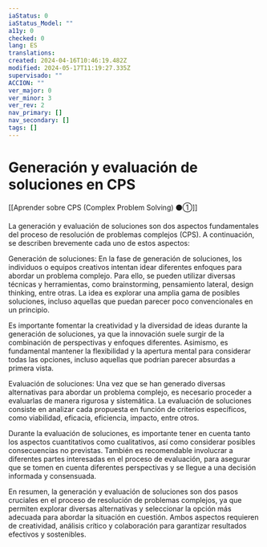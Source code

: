 ```yaml
---
iaStatus: 0
iaStatus_Model: ""
a11y: 0
checked: 0
lang: ES
translations: 
created: 2024-04-16T10:46:19.482Z
modified: 2024-05-17T11:19:27.335Z
supervisado: ""
ACCION: ""
ver_major: 0
ver_minor: 3
ver_rev: 2
nav_primary: []
nav_secondary: []
tags: []
---
```

# Generación y evaluación de soluciones en CPS

[[Aprender sobre CPS (Complex Problem Solving) ⚫①]]

La generación y evaluación de soluciones son dos aspectos fundamentales del proceso de resolución de problemas complejos (CPS). A continuación, se describen brevemente cada uno de estos aspectos:

Generación de soluciones: En la fase de generación de soluciones, los individuos o equipos creativos intentan idear diferentes enfoques para abordar un problema complejo. Para ello, se pueden utilizar diversas técnicas y herramientas, como brainstorming, pensamiento lateral, design thinking, entre otras. La idea es explorar una amplia gama de posibles soluciones, incluso aquellas que puedan parecer poco convencionales en un principio.

Es importante fomentar la creatividad y la diversidad de ideas durante la generación de soluciones, ya que la innovación suele surgir de la combinación de perspectivas y enfoques diferentes. Asimismo, es fundamental mantener la flexibilidad y la apertura mental para considerar todas las opciones, incluso aquellas que podrían parecer absurdas a primera vista.

Evaluación de soluciones: Una vez que se han generado diversas alternativas para abordar un problema complejo, es necesario proceder a evaluarlas de manera rigurosa y sistemática. La evaluación de soluciones consiste en analizar cada propuesta en función de criterios específicos, como viabilidad, eficacia, eficiencia, impacto, entre otros.

Durante la evaluación de soluciones, es importante tener en cuenta tanto los aspectos cuantitativos como cualitativos, así como considerar posibles consecuencias no previstas. También es recomendable involucrar a diferentes partes interesadas en el proceso de evaluación, para asegurar que se tomen en cuenta diferentes perspectivas y se llegue a una decisión informada y consensuada.

En resumen, la generación y evaluación de soluciones son dos pasos cruciales en el proceso de resolución de problemas complejos, ya que permiten explorar diversas alternativas y seleccionar la opción más adecuada para abordar la situación en cuestión. Ambos aspectos requieren de creatividad, análisis crítico y colaboración para garantizar resultados efectivos y sostenibles.
